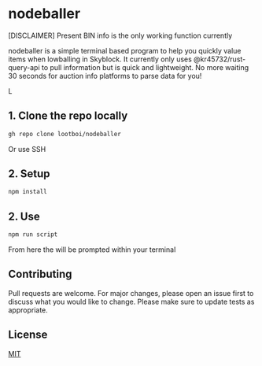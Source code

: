 # nodeballer
[DISCLAIMER] Present BIN info is the only working function currently

nodeballer is a simple terminal based program to help you quickly value items when lowballing in Skyblock. It currently only uses @kr45732/rust-query-api to pull information but is quick and lightweight. No more waiting 30 seconds for auction info platforms to parse data for you!

L

## 1. Clone the repo locally

```bash
gh repo clone lootboi/nodeballer
```
Or use SSH

## 2. Setup

```bash
npm install
```

## 2. Use

```bash
npm run script
```
From here the will be prompted within your terminal

## Contributing
Pull requests are welcome. For major changes, please open an issue first to discuss what you would like to change.
Please make sure to update tests as appropriate.

## License
[MIT](https://choosealicense.com/licenses/mit/)
